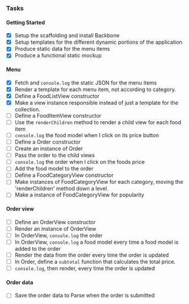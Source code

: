 ### Tasks
#### Getting Started
- [x] Setup the scaffolding and install Backbone
- [x] Setup templates for the different dynamic portions of the application
- [x] Produce static data for the menu items
- [x] Produce a functional static mockup

#### Menu
- [x] Fetch and `console.log` the static JSON for the menu items
- [x] Render a template for each menu item, not according to category.
- [x] Define a FoodListView constructor
- [x] Make a view instance responsible instead of just a template for the collection.
- [ ] Define a FoodItemView constructor
- [ ] Use the `renderChildren` method to render a child view for each food item
- [ ] `console.log` the food model when I click on its price button
- [ ] Define a Order constructor
- [ ] Create an instance of Order
- [ ] Pass the order to the child views
- [ ] `console.log` the order when I click on the foods price
- [ ] Add the food model to the order
- [ ] Define a FoodCategoryView constructor
- [ ] Make instances of FoodCategoryView for each category, moving the 'renderChildren' method down a level.
- [ ] Make a instance of FoodCategoryView for popularity

#### Order view
- [ ] Define an OrderView constructor
- [ ] Render an instance of OrderView
- [ ] In OrderView, `console.log` the order
- [ ] In OrderView, `console.log` a food model every time a food model is added to the order
- [ ] Render the data from the order every time the order is updated
- [ ] In Order, define a `subtotal` function that calculates the total price.
- [ ] `console.log`, then render, every time the order is updated

#### Order data
- [ ] Save the order data to Parse when the order is submitted
